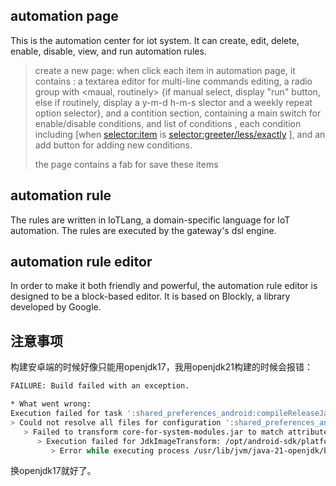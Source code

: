 ## automation page

This is the automation center for iot system. It can create, edit, delete, enable, disable, view, and run automation rules.

> create a new page: when click each item in automation page, it contains : a textarea editor for multi-line commands editing, a radio group with <maual, routinely> {if manual select, display "run" button, else if routinely, display a y-m-d h-m-s slector and a weekly repeat option selector}, and a contition section, containing a main switch for enable/disable conditions, and list of conditions , each condition including [when <selector:item> is <selector:greeter/less/exactly> <value input> <left swipe to display remove button>], and an add button for adding new conditions.
>
> the page contains a fab for save these items

## automation rule

The rules are written in IoTLang, a domain-specific language for IoT automation. The rules are executed by the gateway's dsl engine.

## automation rule editor

In order to make it both friendly and powerful, the automation rule editor is designed to be a block-based editor. It is based on Blockly, a library developed by Google.

## 注意事项

构建安卓端的时候好像只能用openjdk17，我用openjdk21构建的时候会报错：

```bash
FAILURE: Build failed with an exception.

* What went wrong:
Execution failed for task ':shared_preferences_android:compileReleaseJavaWithJavac'.
> Could not resolve all files for configuration ':shared_preferences_android:androidJdkImage'.
   > Failed to transform core-for-system-modules.jar to match attributes {artifactType=_internal_android_jdk_image, org.gradle.libraryelements=jar, org.gradle.usage=java-runtime}.
      > Execution failed for JdkImageTransform: /opt/android-sdk/platforms/android-34/core-for-system-modules.jar.
         > Error while executing process /usr/lib/jvm/java-21-openjdk/bin/jlink with arguments {--module-path /home/xeonds/.gradle/caches/transforms-3/10ea4caf7cd1923f84a0f290ba7344f4/transformed/output/temp/jmod --add-modules java.base --output /home/xeonds/.gradle/caches/transforms-3/10ea4caf7cd1923f84a0f290ba7344f4/transformed/output/jdkImage --disable-plugin system-modules}
```

换openjdk17就好了。
